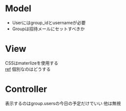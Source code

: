 # Model 
- Userにはgroup_idとusernameが必要
- Groupは招待メールにセットすべきか

# View
CSSはmaterlizeを使用する  
[ref](https://materializecss.com/)
個別なのはどうする

# Controller
表示するのはgroup.usersの今日の予定だけでいい
他は無視

